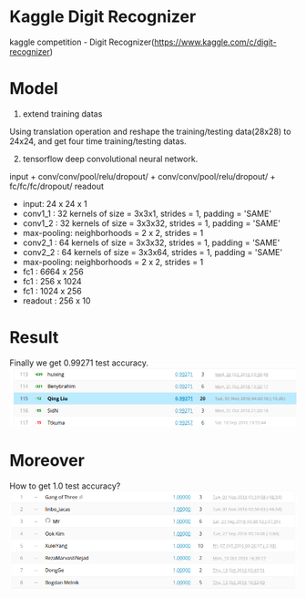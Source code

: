 # Kaggle Digit Recognizer
kaggle competition - Digit Recognizer(https://www.kaggle.com/c/digit-recognizer)
# Model
1. extend training datas
<p>Using translation operation and reshape the training/testing data(28x28) to 24x24, and get four time training/testing datas.</p>

2. tensorflow deep convolutional neural network.
<p>input + conv/conv/pool/relu/dropout/ + conv/conv/pool/relu/dropout/ + fc/fc/fc/dropout/ readout</p>

- input: 24 x 24 x 1
- conv1_1    : 32 kernels of size = 3x3x1, strides = 1, padding = 'SAME'
- conv1_2    : 32 kernels of size = 3x3x32, strides = 1, padding = 'SAME'
- max-pooling: neighborhoods = 2 x 2, strides = 1
- conv2_1    : 64 kernels of size = 3x3x32, strides = 1, padding = 'SAME'
- conv2_2    : 64 kernels of size = 3x3x64, strides = 1, padding = 'SAME'
- max-pooling: neighborhoods = 2 x 2, strides = 1
- fc1        : 6*6*64 x 256
- fc1        : 256 x 1024
- fc1        : 1024 x 256
- readout    : 256 x 10

# Result
Finally we get 0.99271 test accuracy.
![result](https://github.com/SunnyMarkLiu/DigitRecognizer/blob/master/tf/advance/result.png)

# Moreover
How to get 1.0 test accuracy?
![result](https://github.com/SunnyMarkLiu/DigitRecognizer/blob/master/tf/advance/result1.png)
